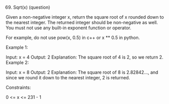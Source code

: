 69. Sqrt(x) (question)

Given a non-negative integer x, return the square root of x rounded down to the nearest integer. The returned integer should be non-negative as well. You must not use any built-in exponent function or operator.

For example, do not use pow(x, 0.5) in c++ or x ** 0.5 in python.

Example 1:

Input: x = 4 Output: 2 Explanation: The square root of 4 is 2, so we return 2. Example 2:

Input: x = 8 Output: 2 Explanation: The square root of 8 is 2.82842..., and since we round it down to the nearest integer, 2 is returned.

Constraints:

0 <= x <= 231 - 1
